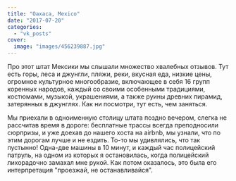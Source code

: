 ```yaml
---
title: "Oaxaca, Mexico"
date: "2017-07-20"
categories: 
  - "vk_posts"
cover:
  image: "images/456239887.jpg"
---
```


Про этот штат Мексики мы слышали множество хвалебных отзывов. Тут есть горы, леса и джунгли, пляжи, реки, вкусная еда, низкие цены, огромное культурное многообразие, включающее в себя 16 групп коренных народов, каждый со своими особенными традициями, костюмами, музыкой, украшениями, а также руины древних пирамид, затерянных в джунглях. Как ни посмотри, тут есть, чем заняться.

<!--more-->

Мы приехали в одноименную столицу штата поздно вечером, слегка не рассчитав время в дороге: бесплатные трассы всегда преподносили сюрпризы, и уже доехав до нашего хоста на airbnb, мы узнали, что по этим дорогам лучше и не ездить. То-то мы удивлялись, что так пустынно! Одна-две машины в 10 минут, и каждый час полицейский патруль, на одном из которых я остановилась, когда полицейский лихорадочно замахал мне рукой. Как потом оказалось, это была его интерпретация "проезжай, не останавливайся".
